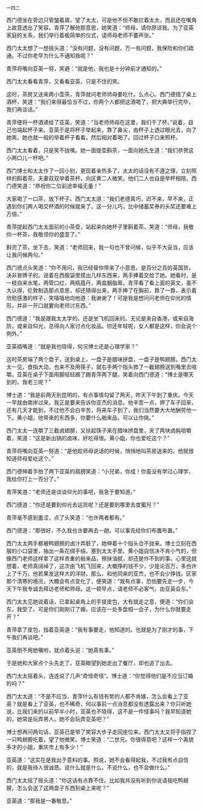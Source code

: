     一四二 

   西门德坐在旁边只管皱着眉，望了太太，可是他不但不敢拦着太太，而且还在嘴角上故意透出了笑容。青萍了解他那意思，她笑道：“师母，请你原谅我。为了亚英家庭的关系，我们举行着极简单的仪式，请师母老师不要声张。”

   西门太太想了一想摇头道：“没有问题，没有问题，万一有问题，我保险和你们疏通。不过你老早为什么不通知我呢？”

   青萍将嘴向亚英一努，笑避：“就是他，我也是十分钟前才通知的。”

   西门太太看看青萍，又看看亚英，只是不住的笑。

   这时，茶房又送来两小壶茶，青萍就问老师师母要吃什。么点心。西门德措了桌上酒杯，笑道：“我们来得最恰当不过，你两个人都把这酒喝了，把大典举行完毕，我们再谈话。”

   青萍便将一杯酒递给了亚英，笑道：“当老师师母在这里，我们干了杯。”说着，自己也端起杯子来。亚英于是将杯子举起来，靠了鼻尖，由杯子上透过眼光去，向了她笑。她也就一般的举着杯子看看，然后相对着喝了。回过杯子口来照杯。

   西门太太看着，只是笑不拢嘴。她一面提壶斟茶，一面向她先生道：“我们恭贺这小两口儿一杯吧。”

   西门博士和太太作了一回小别，更现着亲热多了，太太的话没有不遵之理，立刻照样的斟着茶，夫妻双双举着茶杯，向区黄二人微笑。他们二人也自是举杯相陪。西门德笑道：“恭祝你二位前途幸福无量！”

   大家喝了一口茶，放下杯子。西门太太道：“我们老德真巧，迟不来，早不来，正遇到你们两人喝交杯酒的时候就来了。这一分儿巧，比中储蓄奖券的头奖还要难上万倍。”

   青萍提起西门太太面前的小茶壶，站起来向她杯子里斟着茶，笑道：“师母，我敬你一杯茶，我敬领你的盛意了。”

   斟完了茶，坐下去，笑道：“老师回来，我一句也不曾问候，似乎不大妥当，应该让我问候两句。”

   西门德点头笑道：“你不用问，我已经替你带来了小意思，是百分之百的英国货，决非冒牌子的。说着在西服袋里摸出几样东西来，两手捧着交给了她。她看时，是一枝自来水笔，两管口红，两瓶蔻丹，两盒胭脂膏。青萍看了看上面的英文，虽不大认得，伦敦制造那点意思，却还猜得出来，两手捧了在胸前，靠了一靠，表示着欣慰感激的样子，笑嘻嘻地向他道：我谢谢了！可是我是想问问老师在仰光的情形，并非一开口就要向老师讨东西。”

   西门德道：“我是跟我太太学的，还是坐飞机回来的。无论是来自香港，或来自海防，或来自仰光，总得向人家讨点化妆品。你还年轻呢，女人都是这样，你会说个例外。”

   亚英插嘴道：“就是我也晓得，何况博士还是心理学家？”

   这时茶房端了两个盘子，送到桌上，一盘子是腊味拼盘，一盘子是鸭翅膀。西门太太一见，食指大动，也来不及用筷子，就右手两个指头筘了一截翅膀送到嘴里去咀嚼。亚英在桌子下面用脚轻轻踢了踢青萍两下腿，笑着向西门德道：“博士是哪天到的，我老三呢？”

   博士道：“我是前两天到昆明的，有点事情勾留了两天，昨天下午到了重庆。今天一早就由南岸过来。我正是要来告诉你亚杰的消息。他辛苦一点，押了车子回来，还有几天才能到，不过他不会白辛苦，将来车子到了，我们当然要大大地酬劳他一下。黄小姐，他带来的东西多，你要什么舶来品，可以让你挑。”

   西门太太一连嚼了三截卤翅膀，又扶起筷子来在腊味拼盘里，夹了两块卤肫咀嚼着，笑道：“这是新出锅的卤味，好吃得很。黄小姐，你也爱吃这个？”

   青萍将嘴向亚英一努道：“是他趁师母说话的时候，悄悄地叫茶房送来的。他就很知道师母爱屹这个。”

   西门德伸着手拍了两下亚英的肩膀笑道：“小兄弟，你成！你虽没有学过心理学，我给你打上一百分了。”

   青萍笑道：“老师还是谈谈仰光的事吧，我急于要知道。”

   西门德道：“你还是要到仰光去运货呢？还是要到哪里去度蜜月？”

   青萍毫不感到羞涩，点了头笑道：“也许两者都有。”

   西门德道：“那很好，不久我也许要再去一趟。可以事先给你们布置布置。”

   西门太太两手都被鸭翅膀的卤汁弄脏了，她伸着十个指头合不拢来。博士立刻在西服的小口袋里，抽出一条花绸手绢，塞到太太手里。黄小姐自信决不肯小气的，但像西门老师这样拿了这样贵重的舶来品，擦抹油腻，却还是作不到的事。心里这就想着，老师真阔绰了，这次由飞机飞回来，大概挣的钱不少，少是论百万，多也许上了千万。他若果发这样大的洋财，那么，和他同来的亚杰，也不会少挣钱。区家那个清寒的境况，大概会有点变化了，便笑道：“我有点事，恐怕要先走一步，今天下午我专诚去拜访老师和师母。这一顿早点，请老师不必客气，由亚英会东。”

   西门太太见她说着话，已拿起桌角上的手提皮包，大有就走之意，便道：“你们会东，我受了。可是你们刚刚订了婚，应该在一处多盘桓一会子，为什么你就要走开？”

   青萍拿了皮包，指着亚英道：“我有事要走，他知道的。也就是为了刚才的事，下午我们再谈吧。”

   亚英倒不用她嘱咐，就点着头说：“她真有事。”

   于是她和大家点个头先走了。亚英眼望到她走出了餐厅，却也追了出去。

   西门太太摇着头，连连说了几声“奇怪奇怪”。博士道：“你觉得他们是不应当订婚的吗？”

   西门太太道：“不是不应当，青萍什么有钱有势的人都不肯嫁，怎么会看上了亚英？就是看上了亚英，也不稀奇，何以事前一点消息都没有透露出来？你只听她说，比我们来的以前早半小时，亚英也不晓得，这不是一件怪事吗？我早知道她的，她常是玩弄男人。她不会玩弄亚英吧？”

   博士想再问两句话，亚英已是带了笑容大步子走回座位来。西门太太又将手指捏了一只鸭翅膀吃着，望了他微笑。博士笑道：“二世兄。你很得意吧？这样一个美貌多才的小姐，重庆市上有多少！”

   亚英道：“这实在是我出于意料的事。照说，她不会看得起我，不过我有点自信的，就是我待人很诚恳。说什么就是什么，不说什么，也不会做什么。”

   西门太太摇了摇头道：“你这话有点靠不住。比如我并没有听到你说请我吃鸭翅膀，怎么会送了这两盘子东西到桌上来呢？”

   亚英道：“那我是一番敬意。”

